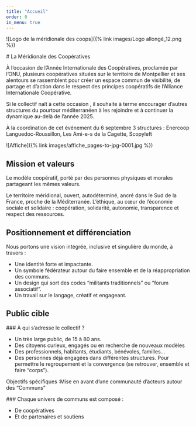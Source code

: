 ```yaml
---
title: "Accueil"
order: 0
in_menu: true
---
```

![Logo de la méridionale des coops]({% link images/Logo allongé_12.png %})

# La Méridionale des Coopératives

À l’occasion de l’Année Internationale des Coopératives, proclamée par l’ONU, plusieurs coopératives situées sur le territoire de Montpellier et ses alentours se rassemblent pour créer un espace commun de visibilité, de partage et d’action dans le respect des principes coopératifs de l’Alliance Internationale Coopérative.

Si le collectif naît à cette occasion , il souhaite à terme encourager d’autres structures du pourtour méditerranéen à les rejoindre et à continuer la dynamique au-delà de l’année 2025.

À la coordination de cet événement du 6 septembre 3 structures : Enercoop
Languedoc-Roussillon, Les Ami-e-s de la Cagette, Scopyleft


![Affiche]({% link images/affiche_pages-to-jpg-0001.jpg %})

## Mission et valeurs
Le modèle coopératif, porté par des personnes physiques et morales partageant les mêmes valeurs.

Le territoire méridional, ouvert, autodéterminé, ancré dans le Sud de la France, proche de la Méditerranée.
L’éthique, au cœur de l’économie sociale et solidaire : coopération, solidarité, autonomie, transparence et respect des ressources.

## Positionnement et différenciation
Nous portons une vision intégrée, inclusive et singulière du monde, à travers :
- Une identité forte et impactante.
- Un symbole fédérateur autour du faire ensemble et de la réappropriation des communs.
- Un design qui sort des codes “militants traditionnels” ou “forum associatif”.
- Un travail sur le langage, créatif et engageant.

## Public cible

### À qui s’adresse le collectif ?
- Un très large public, de 15 à 80 ans.
- Des citoyens curieux, engagés ou en recherche de nouveaux modèles
- Des professionnels, habitants, étudiants, bénévoles, familles…
- Des personnes déjà engagées dans différentes structures. Pour permettre le regroupement et la convergence (se retrouver, ensemble et faire “corps”).

Objectifs spécifiques :Mise en avant d’une communauté d’acteurs autour des “Communs”

### Chaque univers de communs est composé :
- De coopératives
- Et de partenaires et soutiens 